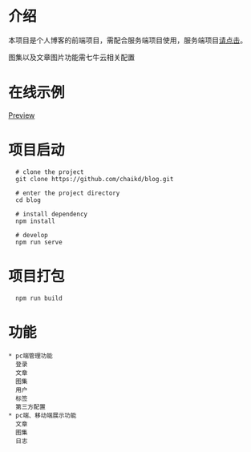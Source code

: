 # 介绍
本项目是个人博客的前端项目，需配合服务端项目使用，服务端项目[请点击](https://github.com/chaikd/blog-serve.git)。

图集以及文章图片功能需七牛云相关配置
# 在线示例
  [Preview](http://www.blog.chaikd.com)
# 项目启动
	  # clone the project
	  git clone https://github.com/chaikd/blog.git

	  # enter the project directory
	  cd blog

	  # install dependency
	  npm install

	  # develop
	  npm run serve
# 项目打包
	  npm run build	
# 功能
	* pc端管理功能
	  登录
	  文章
	  图集
	  用户
	  标签
	  第三方配置
	* pc端、移动端展示功能
	  文章
	  图集
	  日志


  
